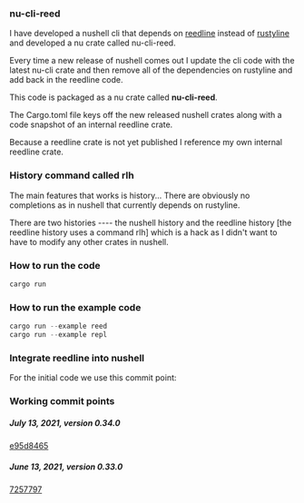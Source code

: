 
### nu-cli-reed

I have developed a nushell cli that depends on
[reedline](https://github.com/jonathandturner/reedline) instead of [rustyline](https://github.com/kkawakam/rustyline) and developed
a nu crate called nu-cli-reed.

Every time a new release of nushell comes out I update the cli
code with the latest nu-cli crate and then remove all of the
dependencies on rustyline and add back in the reedline code.

This code is packaged as a nu crate called **nu-cli-reed**.

The Cargo.toml file keys off the new released nushell crates
along with a code snapshot of an internal reedline crate.

Because a reedline crate is not yet published I reference my own
internal reedline crate.

### History command called rlh

The main features that works is history...  There are obviously no completions as in nushell that currently depends on rustyline.

There are two histories ---- the nushell history and the reedline history [the reedline history uses a command rlh] which is a hack as I didn't want to have to modify any other crates in nushell.

### How to run the code

```rust
cargo run
```

### How to run the example code

```rust
cargo run --example reed
cargo run --example repl
```

### Integrate reedline into nushell

For the initial code we use this commit point:

### Working commit points

##### July 13, 2021, version 0.34.0

[e95d8465](https://github.com/jntrnr/reedline/commit/e95d8465)

##### June 13, 2021, version 0.33.0

[7257797](https://github.com/jonathandturner/reedline/commit/725779728c078fa62ee7b16a6589ae4cc03ee44a)
